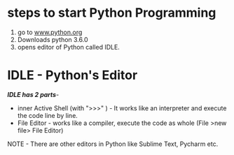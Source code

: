 # steps to start Python Programming

1) go to www.python.org
2) Downloads  python 3.6.0
3) opens editor of Python called IDLE.

# IDLE - Python's Editor

***IDLE has 2 parts***-
  - inner Active Shell (with ">>>" ) - It works like an interpreter and execute the code line by line.
  - File Editor - works like a compiler, execute the code as whole (File >new file> File Editor)
  
NOTE - There are other editors in Python like Sublime Text, Pycharm etc.
